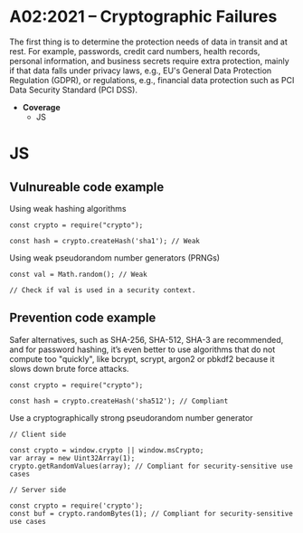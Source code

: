 # A02:2021 – Cryptographic Failures

The first thing is to determine the protection needs of data in transit and at rest. For example, passwords, credit card numbers, health records, personal information, and business secrets require extra protection, mainly if that data falls under privacy laws, e.g., EU's General Data Protection Regulation (GDPR), or regulations, e.g., financial data protection such as PCI Data Security Standard (PCI DSS). 

- **Coverage** 
     - JS


# JS

## Vulnureable code example

Using weak hashing algorithms

```
const crypto = require("crypto");

const hash = crypto.createHash('sha1'); // Weak
```

Using weak pseudorandom number generators (PRNGs) 

```
const val = Math.random(); // Weak

// Check if val is used in a security context.
```

## Prevention code example

Safer alternatives, such as SHA-256, SHA-512, SHA-3 are recommended, and for password hashing, it’s even better to use algorithms that do not compute too "quickly", like bcrypt, scrypt, argon2 or pbkdf2 because it slows down brute force attacks.

```
const crypto = require("crypto");

const hash = crypto.createHash('sha512'); // Compliant
```

Use a cryptographically strong pseudorandom number generator

```
// Client side

const crypto = window.crypto || window.msCrypto;
var array = new Uint32Array(1);
crypto.getRandomValues(array); // Compliant for security-sensitive use cases

// Server side

const crypto = require('crypto');
const buf = crypto.randomBytes(1); // Compliant for security-sensitive use cases
```
